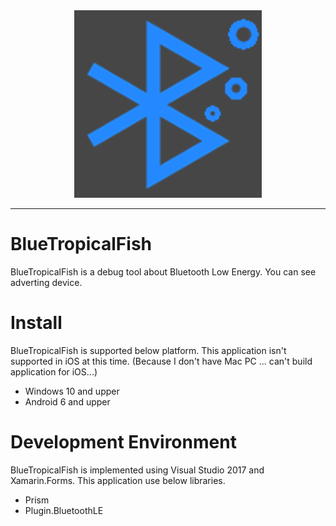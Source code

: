 <div align="center">
  <img src="BlueTropicalFish/BlueTropicalFish.UWP/Assets/Square150x150Logo.scale-200.png" >
</div>

-----------------

# BlueTropicalFish

BlueTropicalFish is a debug tool about Bluetooth Low Energy.
You can see adverting device.

# Install

BlueTropicalFish is supported below platform.
This application isn't supported in iOS at this time.
(Because I don't have Mac PC ... can't build application for iOS...)

- Windows 10 and upper
- Android 6 and upper

# Development Environment

BlueTropicalFish is implemented using Visual Studio 2017 and Xamarin.Forms.
This application use below libraries.

- Prism
- Plugin.BluetoothLE

